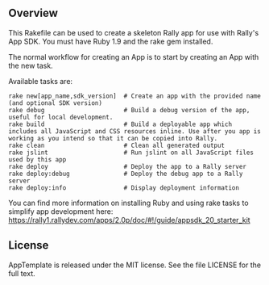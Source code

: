 ## Overview

This Rakefile can be used to create a skeleton Rally app for use with Rally's App SDK.  You must have Ruby 1.9 and the rake gem installed.

The normal workflow for creating an App is to start by creating an App with the new task.

Available tasks are:

    rake new[app_name,sdk_version]  # Create an app with the provided name (and optional SDK version)
    rake debug                      # Build a debug version of the app, useful for local development. 
    rake build                      # Build a deployable app which includes all JavaScript and CSS resources inline. Use after you app is working as you intend so that it can be copied into Rally.
    rake clean                      # Clean all generated output
    rake jslint                     # Run jslint on all JavaScript files used by this app
    rake deploy                     # Deploy the app to a Rally server
    rake deploy:debug               # Deploy the debug app to a Rally server
    rake deploy:info                # Display deployment information
    
You can find more information on installing Ruby and using rake tasks to simplify app development here: https://rally1.rallydev.com/apps/2.0p/doc/#!/guide/appsdk_20_starter_kit

## License

AppTemplate is released under the MIT license.  See the file LICENSE for the full text.
